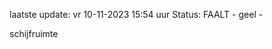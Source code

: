 laatste update: 
vr 10-11-2023 15:54   uur 
Status: FAALT - geel - 
<div class="service Y">schijfruimte</div>